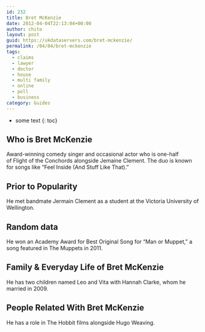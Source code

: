 ```yaml
---
id: 232
title: Bret McKenzie
date: 2012-04-04T22:13:04+00:00
author: chito
layout: post
guid: https://ukdataservers.com/bret-mckenzie/
permalink: /04/04/bret-mckenzie
tags:
  - claims
  - lawyer
  - doctor
  - house
  - multi family
  - online
  - poll
  - business
category: Guides
---
```


* some text
{: toc}


## Who is  Bret McKenzie
                  
                  
                  
Award-winning comedy singer and occasional actor who is one-half of Flight of the Conchords alongside Jemaine Clement. The duo is known for songs like &#8220;Feel Inside (And Stuff Like That).&#8221;
                  
                
                
                
## Prior to Popularity 
                  
                  
                  
He met bandmate Jermain Clement as a student at the Victoria University of Wellington.
                  
                
                
                
## Random data 
                  
                  
                  
He won an Academy Award for Best Original Song for &#8220;Man or Muppet,&#8221; a song featured in The Muppets in 2011.
                  
                
                
                
## Family & Everyday Life of Bret McKenzie
                  
                  
                  
He has two children named Leo and Vita with Hannah Clarke, whom he married in 2009.
                  
                
                
                
## People Related With  Bret McKenzie
                  
                  
                  
He has a role in The Hobbit films alongside Hugo Weaving.
                  
                
              
            
          
          
          
    
    
  
